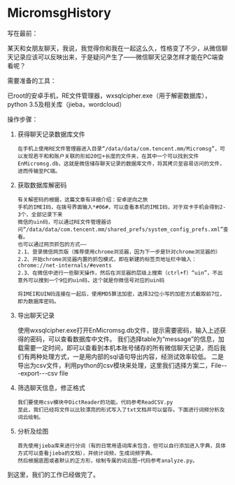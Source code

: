 # MicromsgHistory

写在最前：

某天和女朋友聊天，我说，我觉得你和我在一起这么久，性格变了不少，从微信聊天记录应该可以反映出来，于是疑问产生了——微信聊天记录怎样才能在PC端查看呢？

需要准备的工具：

已root的安卓手机，RE文件管理器，wxsqlcipher.exe（用于解密数据库），python 3.5及相关库（jieba，wordcloud）

操作步骤：

1. 获得聊天记录数据库文件

       在手机上使用RE文件管理器进入目录“/data/data/com.tencent.mm/Micromsg”，可以发现若干和和账户关联的形如20位+长度的文件夹，在其中一个可以找到文件EnMicromsg.db，这就是微信储存聊天记录的数据库文件，将其拷贝至容易访问的文件，进而传输至PC端。

2. 获取数据库解密码

       有关解密码的根据，这篇文章有详细介绍：安卓逆向之旅
       手机的IMEI码，在拨号界面输入*#06#，可以查看本机的IMEI码，对于双卡手机会得到2-3个，全部记录下来
       微信的uin码，可以通过RE文件管理器访问“/data/data/com.tencent.mm/shared_prefs/system_config_prefs.xml”查看。
       也可以通过网页抓包的方式——
       2.1、登录微信网页版（推荐使用chrome浏览器，因为下一步是针对chrome浏览器的）
       2.2、开始chrome浏览器内置的抓包模式，即在新建的标签页地址栏中输入：chrome://net-internals/#events
       2.3、在微信中进行一些聊天操作，然后在浏览器的层级上搜索（ctrl+f）“uin”，不出意外可以搜到一个9位的uin码，这个就是你微信号对应的uin码

       将IMEI和UIN码连接在一起后，使用MD5算法加密，选择32位小写的加密方式截取前7位，即为数据库密码。
       
3. 导出聊天记录
      
      使用wxsqlcipher.exe打开EnMicromsg.db文件，提示需要密码，输入上述获得的密码，可以查看数据库中文件。
       我们选择table为“message”的信息，加载需要一定时间，即可以查看到本机本账号储存的所有微信聊天记录，而后我们有两种处理方式，一是用内部的sql语句导出内容，经测试效率较低。
       二是导出为csv文件，利用python的csv模块来处理，这里我们选择方案二，File---export---csv file

4. 筛选聊天信息，修正格式
       
       我们要使用csv模块中DictReader的功能。代码参考ReadCSV.py
       至此，我们已经将文件以比较漂亮的形式写入了txt文档并可以留存。下面进行词频分析及词云绘制。

5. 分析及绘图
       
       首先使用jieba库来进行分词（有的日常用语词库未包含，但可以自行添加进入字典，具体方式可以查看jieba的文档），并统计词频，生成词频字典。         
       然后根据底图或者默认的正方形，绘制专属的词云图~代码参考analyze.py。

到这里，我们的工作已经做完了。



